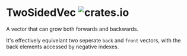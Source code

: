 TwoSidedVec ![crates.io](https://img.shields.io/crates/v/two-sided-vec.svg)
===========
A vector that can grow both forwards and backwards.

It's effectively equivelant two seperate `back` and `front` vectors,
with the back elements accessed by negative indexes.
